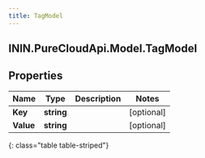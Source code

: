 ```yaml
---
title: TagModel
---
```

## ININ.PureCloudApi.Model.TagModel

## Properties

|Name | Type | Description | Notes|
|------------ | ------------- | ------------- | -------------|
| **Key** | **string** |  | [optional] |
| **Value** | **string** |  | [optional] |
{: class="table table-striped"}


